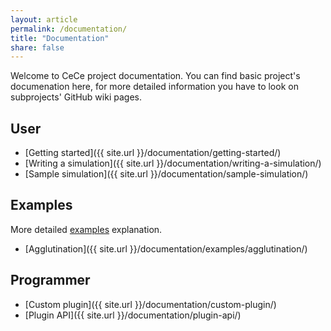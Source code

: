 ```yaml
---
layout: article
permalink: /documentation/
title: "Documentation"
share: false
---
```


Welcome to CeCe project documentation. You can find basic project's documenation here, for more detailed information you have to look on subprojects' GitHub wiki pages.

## User

* [Getting started]({{ site.url }}/documentation/getting-started/)
* [Writing a simulation]({{ site.url }}/documentation/writing-a-simulation/)
* [Sample simulation]({{ site.url }}/documentation/sample-simulation/)

## Examples

More detailed [examples](https://github.com/GeorgievLab/CeCe-examples) explanation.

* [Agglutination]({{ site.url }}/documentation/examples/agglutination/)

## Programmer

* [Custom plugin]({{ site.url }}/documentation/custom-plugin/)
* [Plugin API]({{ site.url }}/documentation/plugin-api/)
